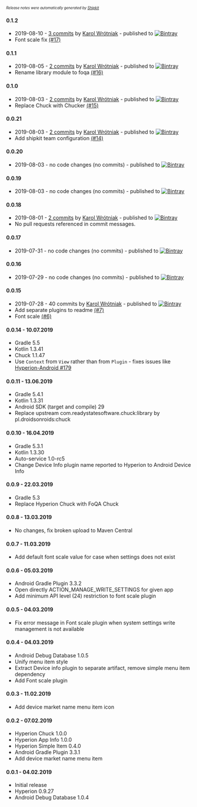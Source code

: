 <sup><sup>*Release notes were automatically generated by [Shipkit](http://shipkit.org/)*</sup></sup>

#### 0.1.2
 - 2019-08-10 - [3 commits](https://github.com/DroidsOnRoids/FoQA/compare/v0.1.1...v0.1.2) by [Karol Wrótniak](https://github.com/koral--) - published to [![Bintray](https://img.shields.io/badge/Bintray-0.1.2-green.svg)](https://bintray.com/droidsonroids/maven/FoQA/0.1.2)
 - Font scale fix [(#17)](https://github.com/DroidsOnRoids/FoQA/pull/17)

#### 0.1.1
 - 2019-08-05 - [2 commits](https://github.com/DroidsOnRoids/FoQA/compare/v0.1.0...v0.1.1) by [Karol Wrótniak](https://github.com/koral--) - published to [![Bintray](https://img.shields.io/badge/Bintray-0.1.1-green.svg)](https://bintray.com/droidsonroids/maven/FoQA/0.1.1)
 - Rename library module to foqa [(#16)](https://github.com/DroidsOnRoids/FoQA/pull/16)

#### 0.1.0
 - 2019-08-03 - [2 commits](https://github.com/DroidsOnRoids/FoQA/compare/v0.0.21...v0.1.0) by [Karol Wrótniak](https://github.com/koral--) - published to [![Bintray](https://img.shields.io/badge/Bintray-0.1.0-green.svg)](https://bintray.com/droidsonroids/maven/FoQA/0.1.0)
 - Replace Chuck with Chucker [(#15)](https://github.com/DroidsOnRoids/FoQA/pull/15)

#### 0.0.21
 - 2019-08-03 - [2 commits](https://github.com/DroidsOnRoids/FoQA/compare/v0.0.20...v0.0.21) by [Karol Wrótniak](https://github.com/koral--) - published to [![Bintray](https://img.shields.io/badge/Bintray-0.0.21-green.svg)](https://bintray.com/droidsonroids/maven/FoQA/0.0.21)
 - Add shipkit team configuration [(#14)](https://github.com/DroidsOnRoids/FoQA/pull/14)

#### 0.0.20
 - 2019-08-03 - no code changes (no commits) - published to [![Bintray](https://img.shields.io/badge/Bintray-0.0.20-green.svg)](https://bintray.com/droidsonroids/maven/FoQA/0.0.20)

#### 0.0.19
 - 2019-08-03 - no code changes (no commits) - published to [![Bintray](https://img.shields.io/badge/Bintray-0.0.19-green.svg)](https://bintray.com/droidsonroids/maven/FoQA/0.0.19)

#### 0.0.18
 - 2019-08-01 - [2 commits](https://github.com/DroidsOnRoids/FoQA/compare/v0.0.17...v0.0.18) by [Karol Wrótniak](https://github.com/koral--) - published to [![Bintray](https://img.shields.io/badge/Bintray-0.0.18-green.svg)](https://bintray.com/droidsonroids/maven/FoQA/0.0.18)
 - No pull requests referenced in commit messages.

#### 0.0.17
 - 2019-07-31 - no code changes (no commits) - published to [![Bintray](https://img.shields.io/badge/Bintray-0.0.17-green.svg)](https://bintray.com/droidsonroids/maven/FoQA/0.0.17)

#### 0.0.16
 - 2019-07-29 - no code changes (no commits) - published to [![Bintray](https://img.shields.io/badge/Bintray-0.0.16-green.svg)](https://bintray.com/droidsonroids/maven/FoQA/0.0.16)

#### 0.0.15
 - 2019-07-28 - 40 commits by [Karol Wrótniak](https://github.com/koral--) - published to [![Bintray](https://img.shields.io/badge/Bintray-0.0.15-green.svg)](https://bintray.com/droidsonroids/maven/FoQA/0.0.15)
 - Add separate plugins to readme [(#7)](https://github.com/DroidsOnRoids/FoQA/pull/7)
 - Font scale [(#6)](https://github.com/DroidsOnRoids/FoQA/pull/6)

#### 0.0.14 - 10.07.2019
- Gradle 5.5
- Kotlin 1.3.41
- Chuck 1.1.47
- Use `Context` from `View` rather than from `Plugin` - fixes issues like [Hyperion-Android #179](https://github.com/willowtreeapps/Hyperion-Android/issues/179)

#### 0.0.11 - 13.06.2019
- Gradle 5.4.1
- Kotlin 1.3.31
- Android SDK (target and compile) 29
- Replace upstream com.readystatesoftware.chuck:library by pl.droidsonroids:chuck

#### 0.0.10 - 16.04.2019
- Gradle 5.3.1
- Kotlin 1.3.30
- Auto-service 1.0-rc5
- Change Device Info plugin name reported to Hyperion to Android Device Info

#### 0.0.9 - 22.03.2019
- Gradle 5.3
- Replace Hyperion Chuck with FoQA Chuck

#### 0.0.8 - 13.03.2019
- No changes, fix broken upload to Maven Central

#### 0.0.7 - 11.03.2019
- Add default font scale value for case when settings does not exist

#### 0.0.6 - 05.03.2019
- Android Gradle Plugin 3.3.2
- Open directly ACTION_MANAGE_WRITE_SETTINGS for given app
- Add minimum API level (24) restriction to font scale plugin 

#### 0.0.5 - 04.03.2019
- Fix error message in Font scale plugin when system settings write management is not available

#### 0.0.4 - 04.03.2019
- Android Debug Database 1.0.5
- Unify menu item style
- Extract Device info plugin to separate artifact, remove simple menu item dependency
- Add Font scale plugin

#### 0.0.3 - 11.02.2019
- Add device market name menu item icon

#### 0.0.2 - 07.02.2019
- Hyperion Chuck 1.0.0
- Hyperion App Info 1.0.0
- Hyperion Simple Item 0.4.0
- Android Gradle Plugin 3.3.1
- Add device market name menu item

#### 0.0.1 - 04.02.2019
- Initial release
- Hyperion 0.9.27
- Android Debug Database 1.0.4